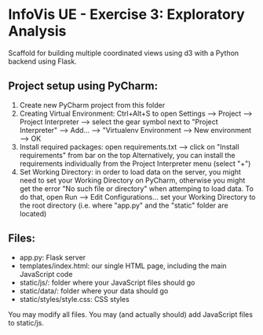 # InfoVis UE - Exercise 3: Exploratory Analysis

Scaffold for building multiple coordinated views using d3 with a Python backend using Flask.

## Project setup using PyCharm:


1. Create new PyCharm project from this folder
2. Creating Virtual Environment:
Ctrl+Alt+S to open Settings
--> Project
--> Project Interpreter
--> select the gear symbol next to "Project Interpreter"
--> Add...
--> "Virtualenv Environment
--> New environment
--> OK
3. Install required packages:
open requirements.txt
--> click on "Install requirements" from bar on the top
Alternatively, you can install the requirements individually from the Project Interpreter menu (select "+")
4. Set Working Directory:
in order to load data on the server, you might need to set your Working Directory on PyCharm, otherwise you might get
the error "No such file or directory" when attemping to load data.
To do that, open Run
--> Edit Configurations...
set your Working Directory to the root directory (i.e. where "app.py" and the "static" folder are located)


## Files:

* app.py: Flask server
* templates/index.html: our single HTML page, including the main JavaScript code
* static/js/: folder where your JavaScript files should go
* static/data/: folder where your data should go
* static/styles/style.css: CSS styles

You may modify all files. You may (and actually should) add JavaScript files to static/js.
